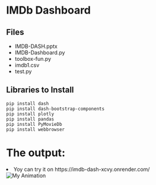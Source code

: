 <!DOCTYPE html>
<html>
<head>
  <title>IMDb Dashboard</title>
</head>
<body>
  <h1>IMDb Dashboard</h1>
  <h2>Files</h2>
  <ul>
    <li>IMDB-DASH.pptx</li>
    <li>IMDB-Dashboard.py</li>
    <li>toolbox-fun.py</li>
    <li>imdb1.csv</li>
    <li>test.py</li>
  </ul>

  <h2>Libraries to Install</h2>
  <pre><code>pip install dash
pip install dash-bootstrap-components
pip install plotly
pip install pandas
pip install PyMovieDb
pip install webbrowser</code></pre>
<h1>The output:</h1>
	 <li>Yoy can try it on https://imdb-dash-xcvy.onrender.com/</li>
	<img src="https://imgur.com/SR9t1Sr" alt="My Animation">

</body>
</html>
